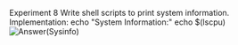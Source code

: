 Experiment 8
Write shell scripts to print system information.
Implementation:
echo "System Information:"
echo $(lscpu)
![Answer(Sysinfo)](https://github.com/user-attachments/assets/de9aa242-f001-4e9b-ab03-65a35c8ec039)

